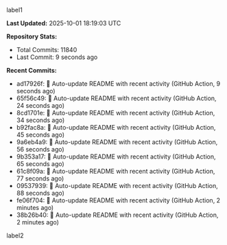 
label1 
<!-- ACTIVITY_START -->
**Last Updated:** 2025-10-01 18:19:03 UTC

**Repository Stats:**
- Total Commits: 11840
- Last Commit: 9 seconds ago

**Recent Commits:**
- ad17926f: 🤖 Auto-update README with recent activity (GitHub Action, 9 seconds ago)
- 65f56c49: 🤖 Auto-update README with recent activity (GitHub Action, 24 seconds ago)
- 8cd1701e: 🤖 Auto-update README with recent activity (GitHub Action, 34 seconds ago)
- b92fac8a: 🤖 Auto-update README with recent activity (GitHub Action, 45 seconds ago)
- 9a6eb4a9: 🤖 Auto-update README with recent activity (GitHub Action, 56 seconds ago)
- 9b353a17: 🤖 Auto-update README with recent activity (GitHub Action, 65 seconds ago)
- 61c8f09a: 🤖 Auto-update README with recent activity (GitHub Action, 77 seconds ago)
- 09537939: 🤖 Auto-update README with recent activity (GitHub Action, 88 seconds ago)
- fe06f704: 🤖 Auto-update README with recent activity (GitHub Action, 2 minutes ago)
- 38b26b40: 🤖 Auto-update README with recent activity (GitHub Action, 2 minutes ago)
<!-- ACTIVITY_END -->

label2
